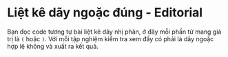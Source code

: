# Liệt kê dãy ngoặc đúng - Editorial

Bạn đọc code tương tự bài liệt kê dãy nhị phân, ở đây mỗi phần tử mang giá trị là `(` hoặc `)`. Với mỗi tập nghiệm kiểm tra xem đấy có phải là dãy ngoặc hợp lệ không và xuất ra kết quả.